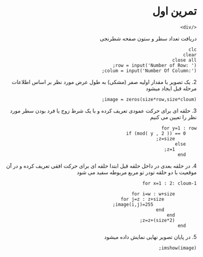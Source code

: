 
<div dir = "rtl">
    <h1> تمرین اول </h1>

    </div>

<div dir="rtl">

 دریافت تعداد سطر و ستون صفحه شطرنجی
</div>

````
clc
clear
close all
row = input('Number of Row: ');
colum = input('Number Of Column:');
````
<div dir="rtl">
2. یک تصویر با مقدار اولیه صفر (مشکی) به طول عرض مورد نظر بر اساس اطلاعات مرحله قبل ایجاد میشود
</div>

````
image = zeros(size*row,size*cloum);
````
<div dir="rtl">
3. حلقه ای برای حرکت عمودی تعریف کرده و با یک شرط زوج یا فرد بودن سطر مورد نظر را تعیین می کنیم
</div>

````
for y=1 : row 
    if (mod( y , 2 )) == 0 
        z=size;
    else
        z=1;
    end
````
<div dir="rtl">
4. در حلقه بعدی در داخل حلقه قبل ابتدا حلقه ای برای حرکت افقی تعریف کرده و در آن موقعیت با دو حلقه تودر تو مربع مربوطه سفید می شود
</div>

````
for x=1 : 2: cloum-1 
        
        for i=w : w+size 
            for j=z : z+size
                image(i,j)=255;
            end
        end
        z=z+(size*2);
    end
````
<div dir="rtl">
5. در پایان تصویر نهایی نمایش داده میشود
</div>

````
imshow(image);

````
